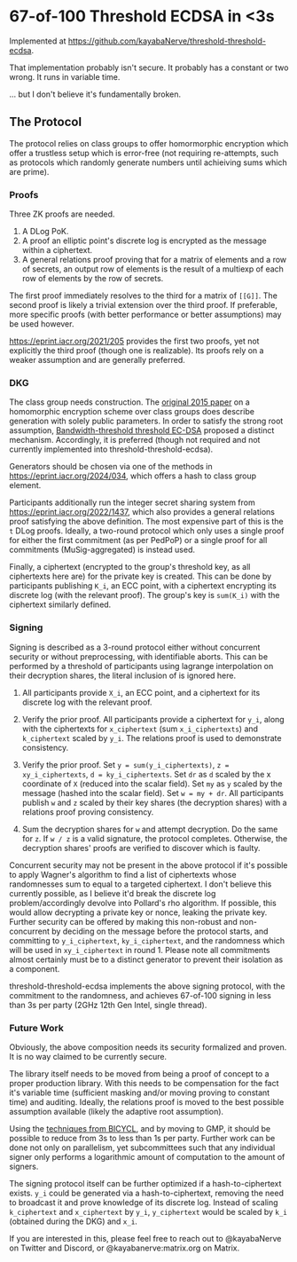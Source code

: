 # 67-of-100 Threshold ECDSA in <3s

Implemented at https://github.com/kayabaNerve/threshold-threshold-ecdsa.

That implementation probably isn't secure. It probably has a constant or two
wrong. It runs in variable time.

... but I don't believe it's fundamentally broken.

## The Protocol

The protocol relies on class groups to offer homormorphic encryption which offer
a trustless setup which is error-free (not requiring re-attempts, such as
protocols which randomly generate numbers until achieiving sums which are
prime).

### Proofs

Three ZK proofs are needed.

1) A DLog PoK.
2) A proof an elliptic point's discrete log is encrypted as the message within a
   ciphertext.
3) A general relations proof proving that for a matrix of elements and a row of
   secrets, an output row of elements is the result of a multiexp of each row of
   elements by the row of secrets.

The first proof immediately resolves to the third for a matrix of `[[G]]`. The
second proof is likely a trivial extension over the third proof. If preferable,
more specific proofs (with better performance or better assumptions) may be used
however.

https://eprint.iacr.org/2021/205 provides the first two proofs, yet not
explicitly the third proof (though one is realizable). Its proofs rely on a
weaker assumption and are generally preferred.

### DKG

The class group needs construction. The
[original 2015 paper](https://eprint.iacr.org/2015/047) on a homomorphic
encryption scheme over class groups does describe generation with solely public
parameters. In order to satisfy the strong root assumption,
[Bandwidth-threshold threshold EC-DSA](https://eprint.iacr.org/2020/084)
proposed a distinct mechanism. Accordingly, it is preferred (though not required
and not currently implemented into threshold-threshold-ecdsa).

Generators should be chosen via one of the methods in
https://eprint.iacr.org/2024/034, which offers a hash to class group element.

Participants additionally run the integer secret sharing system from
https://eprint.iacr.org/2022/1437, which also provides a general relations proof
satisfying the above definition. The most expensive part of this is the `t` DLog
proofs. Ideally, a two-round protocol which only uses a single proof for either
the first commitment (as per PedPoP) or a single proof for all commitments
(MuSig-aggregated) is instead used.

Finally, a ciphertext (encrypted to the group's threshold key, as all
ciphertexts here are) for the private key is created. This can be done by
participants publishing `K_i`, an ECC point, with a ciphertext encrypting its
discrete log (with the relevant proof). The group's key is `sum(K_i)` with the
ciphertext similarly defined.

### Signing

Signing is described as a 3-round protocol either without concurrent security or
without preprocessing, with identifiable aborts. This can be performed by a
threshold of participants using lagrange interpolation on their decryption
shares, the literal inclusion of is ignored here.

1) All participants provide `X_i`, an ECC point, and a ciphertext for its
   discrete log with the relevant proof.

2) Verify the prior proof. All participants provide a ciphertext for `y_i`,
   along with the ciphertexts for `x_ciphertext` (sum `x_i_ciphertexts`) and
   `k_ciphertext` scaled by `y_i`. The relations proof is used to demonstrate
   consistency.

3) Verify the prior proof. Set `y = sum(y_i_ciphertexts)`,
   `z = xy_i_ciphertexts`, `d = ky_i_ciphertexts`. Set `dr` as `d` scaled by the
   x coordinate of `X` (reduced into the scalar field). Set `my` as `y` scaled
   by the message (hashed into the scalar field). Set `w = my + dr`. All
   participants publish `w` and `z` scaled by their key shares (the decryption
   shares) with a relations proof proving consistency.

4) Sum the decryption shares for `w` and attempt decryption. Do the same for
   `z`. If `w / z` is a valid signature, the protocol completes. Otherwise, the
   decryption shares' proofs are verified to discover which is faulty.

Concurrent security may not be present in the above protocol if it's possible to
apply Wagner's algorithm to find a list of ciphertexts whose randomnesses sum to
equal to a targeted ciphertext. I don't believe this currently possible, as I
believe it'd break the discrete log problem/accordingly devolve into Pollard's
rho algorithm. If possible, this would allow decrypting a private key or nonce,
leaking the private key. Further security can be offered by making this
non-robust and non-concurrent by deciding on the message before the protocol
starts, and committing to `y_i_ciphertext`, `ky_i_ciphertext`, and the
randomness which will be used in `xy_i_ciphertext` in round 1. Please note all
commitments almost certainly must be to a distinct generator to prevent their
isolation as a component.

threshold-threshold-ecdsa implements the above signing protocol, with the
commitment to the randomness, and achieves 67-of-100 signing in less than 3s per
party (2GHz 12th Gen Intel, single thread).

### Future Work

Obviously, the above composition needs its security formalized and proven. It is
no way claimed to be currently secure.

The library itself needs to be moved from being a proof of concept to a proper
production library. With this needs to be compensation for the fact it's
variable time (sufficient masking and/or moving proving to constant time) and
auditing. Ideally, the relations proof is moved to the best possible assumption
available (likely the adaptive root assumption).

Using the [techniques from BICYCL](https://eprint.iacr.org/2022/1466), and by
moving to GMP, it should be possible to reduce from 3s to less than 1s per
party. Further work can be done not only on parallelism, yet subcommittees such
that any individual signer only performs a logarithmic amount of computation to
the amount of signers.

The signing protocol itself can be further optimized if a hash-to-ciphertext
exists. `y_i` could be generated via a hash-to-ciphertext, removing the need to
broadcast it and prove knowledge of its discrete log. Instead of scaling
`k_ciphertext` and `x_ciphertext` by `y_i`, `y_ciphertext` would be scaled by
`k_i` (obtained during the DKG) and `x_i`.

If you are interested in this, please feel free to reach out to @kayabaNerve on
Twitter and Discord, or @kayabanerve:matrix.org on Matrix.
